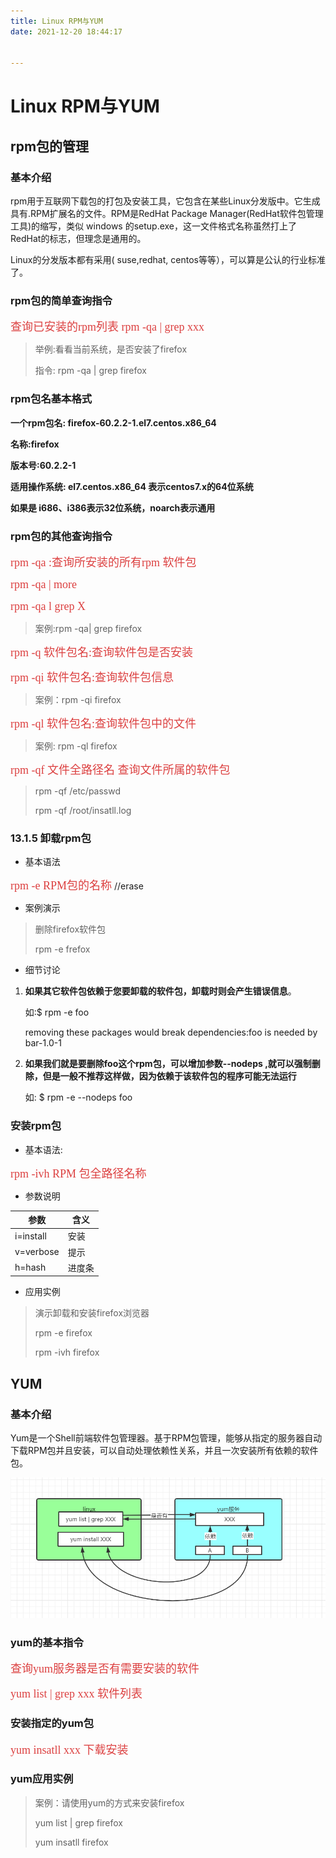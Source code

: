 ```yaml
---
title: Linux RPM与YUM
date: 2021-12-20 18:44:17


---
```

# Linux RPM与YUM

## rpm包的管理

### 基本介绍

rpm用于互联网下载包的打包及安装工具，它包含在某些Linux分发版中。它生成具有.RPM扩展名的文件。RPM是RedHat Package Manager(RedHat软件包管理工具)的缩写，类似 windows 的setup.exe，这一文件格式名称虽然打上了RedHat的标志，但理念是通用的。

Linux的分发版本都有采用( suse,redhat, centos等等），可以算是公认的行业标准了。

### rpm包的简单查询指令

<font color=#DC4040 size=4 face="黑体">查询已安装的rpm列表    rpm   -qa | grep xxx</font>

> 举例:看看当前系统，是否安装了firefox
>
> 指令: rpm -qa | grep firefox

### rpm包名基本格式

**一个rpm包名: firefox-60.2.2-1.el7.centos.x86_64**

**名称:firefox**

**版本号:60.2.2-1**

**适用操作系统: el7.centos.x86_64   表示centos7.x的64位系统**

**如果是 i686、i386表示32位系统，noarch表示通用**

 ### rpm包的其他查询指令

<font color=#DC4040 size=4 face="黑体">rpm -qa :查询所安装的所有rpm 软件包</font>

<font color=#DC4040 size=4 face="黑体">rpm -qa | more</font>

<font color=#DC4040 size=4 face="黑体">rpm -qa l  grep X</font>      

> 案例:rpm -qa| grep firefox 

<font color=#DC4040 size=4 face="黑体">rpm -q 软件包名:查询软件包是否安装</font>

<font color=#DC4040 size=4 face="黑体">rpm -qi   软件包名:查询软件包信息</font>

> 案例：rpm -qi firefox

<font color=#DC4040 size=4 face="黑体">rpm -ql   软件包名:查询软件包中的文件</font>

> 案例: rpm -ql firefox

<font color=#DC4040 size=4 face="黑体">rpm -qf 文件全路径名 查询文件所属的软件包</font>

> rpm -qf  /etc/passwd
>
> rpm -qf    /root/insatll.log

### 13.1.5 卸载rpm包

+ 基本语法

<font color=#DC4040 size=4 face="黑体">rpm -e RPM包的名称</font>  //erase

+ 案例演示

> 删除firefox软件包
>
> rpm -e frefox

+ 细节讨论

1. **如果其它软件包依赖于您要卸载的软件包，卸载时则会产生错误信息**。

   如:$ rpm -e foo

   removing these packages would break dependencies:foo is needed by bar-1.0-1

2. **如果我们就是要删除foo这个rpm包，可以增加参数--nodeps ,就可以强制删除，但是一般不推荐这样做，因为依赖于该软件包的程序可能无法运行**

   如: $ rpm -e --nodeps foo

### 安装rpm包

+ 基本语法:

<font color=#DC4040 size=4 face="黑体">rpm -ivh RPM 包全路径名称</font>

+ 参数说明

| 参数      | 含义   |
| --------- | ------ |
| i=install | 安装   |
| v=verbose | 提示   |
| h=hash    | 进度条 |

+ 应用实例

> 演示卸载和安装firefox浏览器
>
> rpm -e firefox
>
> rpm -ivh firefox

## YUM

### 基本介绍

Yum是一个Shell前端软件包管理器。基于RPM包管理，能够从指定的服务器自动下载RPM包并且安装，可以自动处理依赖性关系，并且一次安装所有依赖的软件包。

![01](./img/6027d7f1217e0d02548d7030a1b1eb84_MD5.png)

### yum的基本指令

<font color=#DC4040 size=4 face="黑体">查询yum服务器是否有需要安装的软件</font>

<font color=#DC4040 size=4 face="黑体">yum list | grep xxx  软件列表</font>

### 安装指定的yum包

<font color=#DC4040 size=4 face="黑体">yum insatll xxx 下载安装</font>

### yum应用实例

> 案例：请使用yum的方式来安装firefox
>
> yum list | grep firefox
>
> yum insatll firefox

